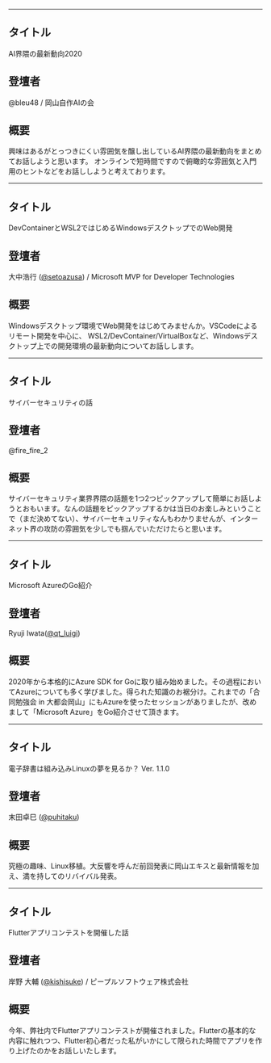 ***

## タイトル

AI界隈の最新動向2020

## 登壇者

@bleu48 / 岡山自作AIの会

## 概要

興味はあるがとっつきにくい雰囲気を醸し出しているAI界隈の最新動向をまとめてお話しようと思います。
オンラインで短時間ですので俯瞰的な雰囲気と入門用のヒントなどをお話ししようと考えております。

***

## タイトル

DevContainerとWSL2ではじめるWindowsデスクトップでのWeb開発

## 登壇者

大中浩行 ([@setoazusa](https://twitter.com/setoazusa)) / Microsoft MVP for Developer Technologies

## 概要

Windowsデスクトップ環境でWeb開発をはじめてみませんか。VSCodeによるリモート開発を中心に、
WSL2/DevContainer/VirtualBoxなど、Windowsデスクトップ上での開発環境の最新動向についてお話しします。

***

## タイトル

サイバーセキュリティの話

## 登壇者

@fire_fire_2

## 概要

サイバーセキュリティ業界界隈の話題を1つ2つピックアップして簡単にお話しようとおもいます。なんの話題をピックアップするかは当日のお楽しみということで（まだ決めてない）、サイバーセキュリティなんもわかりませんが、インターネット界の攻防の雰囲気を少しでも掴んでいただけたらと思います。

***

## タイトル

Microsoft AzureのGo紹介

## 登壇者

Ryuji Iwata([@qt_luigi](https://twitter.com/qt_luigi))

## 概要

2020年から本格的にAzure SDK for Goに取り組み始めました。その過程においてAzureについても多く学びました。得られた知識のお裾分け。これまでの「合同勉強会 in 大都会岡山」にもAzureを使ったセッションがありましたが、改めまして「Microsoft Azure」をGo紹介させて頂きます。

***

## タイトル

電子辞書は組み込みLinuxの夢を見るか？ Ver. 1.1.0

## 登壇者

末田卓巳 ([@puhitaku](https://twitter.com/puhitaku))

## 概要

究極の趣味、Linux移植。大反響を呼んだ前回発表に岡山エキスと最新情報を加え、満を持してのリバイバル発表。

***

## タイトル

Flutterアプリコンテストを開催した話

## 登壇者

岸野 大輔 ([@kishisuke](https://twitter.com/kishisuke)) / ピープルソフトウェア株式会社

## 概要

今年、弊社内でFlutterアプリコンテストが開催されました。Flutterの基本的な内容に触れつつ、Flutter初心者だった私がいかにして限られた時間でアプリを作り上げたのかをお話しいたします。
